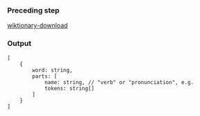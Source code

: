 ### Preceding step
[wiktionary-download](https://github.com/alabavery/audio-language-wiktionary-download)
### Output
```
[
    {
        word: string,
        parts: [
            name: string, // "verb" or "pronunciation", e.g.
            tokens: string[]
        ]
    }
]
```
